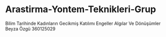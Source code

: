 # Arastirma-Yontem-Teknikleri-Grup
Bilim Tarihinde Kadınların Gecikmiş Katılımı Engeller Algılar Ve Dönüşümler
Beyza Özgü 360125029
